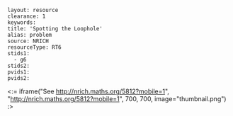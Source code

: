 ````
layout: resource
clearance: 1
keywords:
title: 'Spotting the Loophole'
alias: problem
source: NRICH
resourceType: RT6
stids1: 
  - g6
stids2:
pvids1:
pvids2:

````

<:= iframe("See http://nrich.maths.org/5812?mobile=1", "http://nrich.maths.org/5812?mobile=1", 700, 700, image="thumbnail.png") :>

